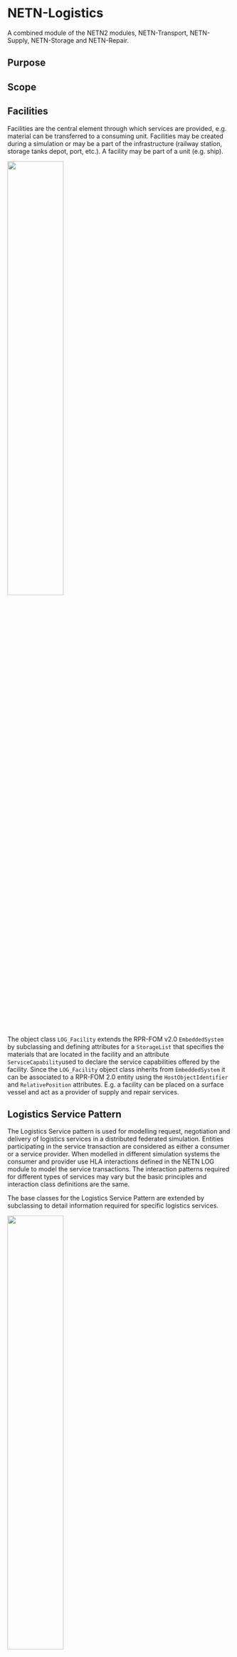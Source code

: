 # NETN-LogisticsA combined module of the NETN2 modules, NETN-Transport, NETN-Supply, NETN-Storage and NETN-Repair.## Purpose## Scope## Facilities

Facilities are the central element through which services are provided, e.g. material can be transferred to a consuming unit. Facilities may be created during a simulation or may be a part of the infrastructure (railway station, storage tanks depot, port, etc.). A facility may be part of a unit (e.g. ship).

<img src="/images/log_objects.png" width="50%">

The object class `LOG_Facility` extends the RPR-FOM v2.0 `EmbeddedSystem` by subclassing and defining attributes for a `StorageList` that specifies the materials that are located in the facility and an attribute `ServiceCapability`used to declare the service capabilities offered by the facility. Since the `LOG_Facility` object class inherits from `EmbeddedSystem` it can be associated to a RPR-FOM 2.0 entity using the `HostObjectIdentifier` and `RelativePosition` attributes. E.g. a facility can be placed on a surface vessel and act as a provider of supply and repair services.

## Logistics Service Pattern
The Logistics Service pattern is used for modelling request, negotiation and delivery of logistics services in a distributed federated simulation. Entities participating in the service transaction are considered as either a consumer or a service provider. When modelled in different simulation systems the consumer and provider use HLA interactions defined in the NETN LOG module to model the service transactions. The interaction patterns required for different types of services may vary but the basic principles and interaction class definitions are the same. 

The base classes for the Logistics Service Pattern are extended by subclassing to detail information required for specific logistics services.

<img src="/images/log_scp_interactions.png" width="50%">

The logistics service pattern is divided into three phases:
1.	**Service Negotiation**: the service is requested, offers received and offers are either accepted or rejected.
2.	**Service Delivery**: the consumer indicates that the deliver process can start, and the selected provider starts to deliver, continuing until all the services has been delivered.
3.	**Service Acceptance**: the provider or consumer indicates the completion of the service delivery and waits for acknowledgement/acceptance from the other part.

<img src="/images/log_scp_phases.png" width="50%">

### Service Request and Negotiation
Service Negotiation: the service is requested, offers received and offers are either accepted or rejected.

### Service Delivery
Service Delivery: the consumer indicates that the deliver process can start, and the selected provider starts to deliver, continuing until all the services has been delivered.

### Service Acceptance
Service Acceptance: the provider or consumer indicates the completion of the service delivery and waits for acknowledgement/acceptance from the other part.

## Supply and Storage Services

Services for resupply of consumable materials include:
* Supply services provided by a facility, a unit or an entity with consumable materials supply capability. Resources are transferred from the provider to the consumer of the service.
* Storage services are provided by a facility, a unit or entity with consumable materials storage capability. Resources are transferred from the consumer to the provider of the service.

These two services are different in terms of flow of materials between service consumer and provider. Both services follow the basic Service Consumer-Provider pattern to establish a service contract and a service delivery. 

Materials are differentiated between:
* Consumable materials:
 1. Ammunition.
 2. Mines.
 3. NBC Materials.
 4. Fuel (Diesel, Gas, Aviation fuel, etc.).
 5. Water.
 6. Food.
 7. Medical materials.
 8. Spare parts.
* Non-consumable materials:
 1. Platforms.
 2. Humans.
 3. Aggregates.
 4. Reconnaissance and Artillery systems (Radar).
 5. Missile.

Consumable materials, hereafter also referred to as supplies, differ from non-consumables in that the former can be transferred to a unit, thereby "resupplying" that unit with the appropriate consumable material. Consumable materials are further differentiated between piece goods and bulk goods (e.g. fuel, water, decontamination means). Material may therefore be requested as individual pieces (each), or in cubic meters for liquid bulk goods and kilograms for solid bulk goods. The type of packaging (fuel in canisters, water in bottles, etc.) is not taken into account.

The definition of the type of the supply is based on the description in the Bit Encoded Values (SISO-REF-010) for Use with Protocols for Distributed Interactive Simulation Applications. Additional supply types shall be defined and specified in the Federation Agreement Document.

In both the Supply and Storage services the Consumer and Provider are specified and an optional `Appointment` parameter describes where and when the transfer of the consumable materials shall take place. The Provider can change the appointment data from the request, e.g. the Consumer does not specify the appointment data in the request interaction, thereafter the Provider specifies appointment data in the offer interaction, the Consumer than has to accept or reject the offer.

If the time specified in the `RequestTimeOut` parameter of the request passes without the Provider sending a positive offer, the Consumer shall cancel the service. The Consumer may then again initiate a request interaction.

The `LoadingDoneByProvider` parameter is used by the Consumer to propose whether the loading is controlled by the Provider or by the Consumer. This is an agreement between the parties and is specified in the offer from the Provider, which is accepted by the Consumer; the Provider can agree or disagree with the Consumer's proposal. By default the service delivery is controlled by the Provider.

If the service delivery is controlled by the Provider then the consuming entity shall issue a `LOG_ServiceReceived` interaction in response to the `LOG_SupplyComplete` or `LOG_StorageComplete` interaction. Transfer of supplies is considered as complete once the `LOG_ServiceReceived` interaction is issued. The `LOG_SupplyComplete` or `LOG_StorageComplete` interaction informs of the amount, by type, of supplies transferred.

If the service delivery is controlled by the Consumer then the providing entity shall issue a `LOG_SupplyComplete` or `LOG_StorageComplete` in response to the `LOG_ServiceReceived` interaction. Transfer of supplies is considered as complete once the `LOG_SupplyComplete` or `LOG_StorageComplete` is issued. The `LOG_SupplyComplete` or `LOG_StorageComplete` interaction informs of the amount, by type, of supplies transferred.

Early termination of the service request or delivery is possible by either the Consumer or Provider by a cancellation of the service. On early termination, no materials will be transferred. 

Rejection of a service offer is allowed. In this case, no material will be transferred.


### Supply Service
Materials will be transferred after the offer is accepted and the service is started. This service allows partial transfers. This implies that only some of the materials described in the service contract are transferred. The final requested amount of supplies, by type, is specified in the LOG_ReadyToReceiveSupply interaction and shall not exceed the amount of supplies, by type, specified in the LOG_OfferSupply interaction.

To request supplies a `LOG_RequestSupply` interaction is used. The amount and type of requested materials are included as parameters. _In this request, the Consumer specifies a preference for whether the service delivery is controlled by the Provider (default) or by the Consumer._

A `LOG_OfferSupply` interaction is used by potential supplies to provide an offer, including the amount and type of offered materials, as a response to the requested supplies. _In this offer the provider can agree with the Consumer's choice of service delivery control or make a counter-offer._


`LOG_ReadyToReceiveSupply` is used by a Consumer to indicate that supply delivery can start.

If the transfer is controlled by the Provider then LOG_SupplyComplete is used by the Provider to inform the Consumer that the transfer is complete. The consuming entity shall send a LOG_ServiceReceived in response to the LOG_SupplyComplete interaction. Transfer of supplies is considered complete once the LOG_ServiceReceived is issued.

If the transfer is controlled by the Consumer then LOG_ServiceReceived is used by the Consumer to inform the Provider that the transfer is complete. The providing entity shall send a LOG_StorageComplete in response to the LOG_ServiceReceived interaction. Transfer of supplies is considered complete once the LOG_StorageComplete is issued.

The transfer may only be a part of the offered materials (partial transfer); the actual transferred supplies are specified in SuppliesData parameter of the LOG_SupplyComplete interaction. If requested materials are only partially transferred, the consumer may start another LOG_RequestSupply in order to obtain all desired supplies.

If the LOG_CancelService occurs between LOG_ServiceStarted and LOG_SupplyComplete, the Provider shall inform the Consumer of the amount of supplies transferred using LOG_SupplyComplete parameter SuppliesData. This allows for supply pattern interruptions due to operational necessity, death/destruction of either the consumer or provider during resupply, etc. Note that the updated supply amount(s) are subject to the constraint that the amount(s), by type, must be less than or equal to the amount(s), by type, of offered supplies.
 
Figure 9-4: OK Transfer of Resources, Provider Controls the Service Delivery.

The service can be cancelled by both the provider and the consumer with the LOG_CancelService interaction. If the service is cancelled before service delivery has started, the service transaction is terminated.
 
Figure 9-5: Early Cancellation, here by the Provider. Service is terminated.

If the service is cancelled during service delivery, the provider must inform the consumer of the amount and type of material transferred.
 
Figure 9-6: Cancellation by the Provider After the Service 
has Started, Provider Controls the Service Delivery.

The consumer can reject an offer from the provider and no more negotiations shall be done in the rejected service.
 
Figure 9-7: Consumer Rejects the Offer from the Provider.

The provider can inform the Consumer that it is not able to fulfil the required supply data.
 
Figure 9-8: Provider Sends a Negative Offer to the Consumer.


### Storage Service


## Maintenance and Repair Services
 
## Transport Service

### Disaggregation of Units for Transportation 
### Warfare Interactions Against Transporter
### Embarkment Service
### Disembarkment Service
### Transport Services and Attrition
### Scenario Initialization Phase

